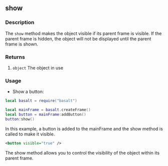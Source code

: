 ## show

### Description

The `show` method makes the object visible if its parent frame is visible. If the parent frame is hidden, the object will not be displayed until the parent frame is shown.

### Returns

1. `object` The object in use

### Usage

* Show a button:

```lua
local basalt = require("basalt")

local mainFrame = basalt.createFrame()
local button = mainFrame:addButton()
button:show()
```

In this example, a button is added to the mainFrame and the show method is called to make it visible.

```xml
<button visible="true" />
```

The show method allows you to control the visibility of the object within its parent frame.
